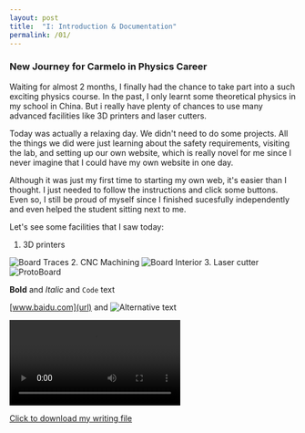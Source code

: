 ```yaml
---
layout: post
title:  "I: Introduction & Documentation"
permalink: /01/
---
```


### New Journey for Carmelo in Physics Career

Waiting for almost 2 months, I finally had the chance to take part into a such exciting physics course. In the past, I only learnt some theoretical physics in my school in China. But i really have plenty of chances to use many advanced facilities like 3D printers and laser cutters.

Today was actually a relaxing day. We didn't need to do some projects. All the things we did  were just learning about the safety requirements, visiting the lab, and setting up our own website, which is really novel for me since I never imagine that I could have my own website in one day.

Although it was just my first time to starting my own web, it's easier than I thought. I just needed to follow the instructions and click some buttons. Even so, I still be proud of myself since I finished sucesfully independently and even helped the student sitting next to me. 

Let's see some facilities that I saw today:
1. 3D printers
<img src="3d printer.jpg" alt="Board Traces">
2. CNC Machining
<img src="cnc machine.png" alt="Board Interior">
3. Laser cutter
<img src="laser.png" alt="ProtoBoard">

**Bold** and _Italic_ and `Code` text

<!-- You can include comments that will not be translated to HTML -->

<!-- You can include links and images in the following format: -->

[www.baidu.com](url) and ![Alternative text](motor.jpg)


<!-- Or, you can also directly include HTML, for example to make a split image -->



<!-- You can also use HTML tags to include a video -->
<video controls>
	<source src="demo.mp4" type="video/mp4">
</video>

<!-- Or to add a download link to any (reasonably small) file in your permalink directory -->

<a href='w1.pdf' download>Click to download my writing file</a>

